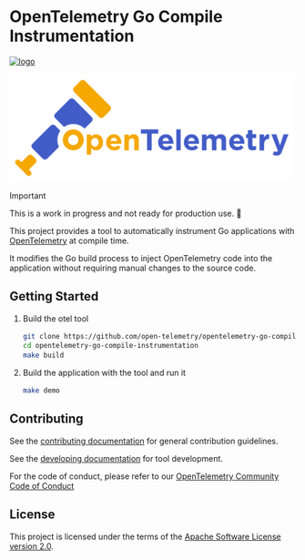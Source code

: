 # OpenTelemetry Go Compile Instrumentation

[![logo](https://img.shields.io/badge/slack-@cncf/otel--gocomp-blue.svg?logo=opentelemetry)](https://cloud-native.slack.com/archives/C088D8GSSSF)  &nbsp;

<img src="./docs/assets/otel-logo.png" alt="OpenTelemetry Logo" width="500">

> [!IMPORTANT]
> This is a work in progress and not ready for production use. 🚨

This project provides a tool to automatically instrument Go applications with
[OpenTelemetry](https://opentelemetry.io/) at compile time.

It modifies the Go build process to inject OpenTelemetry code into the application without
requiring manual changes to the source code.

## Getting Started

1. Build the otel tool

    ```bash
    git clone https://github.com/open-telemetry/opentelemetry-go-compile-instrumentation.git
    cd opentelemetry-go-compile-instrumentation
    make build
    ```

2. Build the application with the tool and run it

    ```bash
    make demo
    ```

## Contributing

See the [contributing documentation](CONTRIBUTING.md) for general contribution guidelines.

See the [developing documentation](./docs/developing.md) for tool development.

For the code of conduct, please refer to our [OpenTelemetry Community Code of Conduct](https://github.com/open-telemetry/community/blob/main/code-of-conduct.md)

## License

This project is licensed under the terms of the [Apache Software License version 2.0](./LICENSE).
